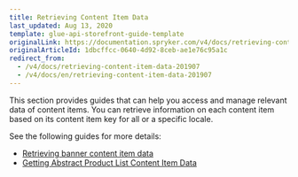 ```yaml
---
title: Retrieving Content Item Data
last_updated: Aug 13, 2020
template: glue-api-storefront-guide-template
originalLink: https://documentation.spryker.com/v4/docs/retrieving-content-item-data-201907
originalArticleId: 1dbcffcc-0640-4d92-8ceb-ae1e76c95a1c
redirect_from:
  - /v4/docs/retrieving-content-item-data-201907
  - /v4/docs/en/retrieving-content-item-data-201907
---
```


This section provides guides that can help you access and manage relevant data of content items. You can retrieve information on each content item based on its content item key for all or a specific locale.

See the following guides for more details:

* [Retrieving banner content item data](/docs/scos/dev/glue-api-guides/{{page.version}}/retrieving-content-items/retrieving-banner-content-item-data.html)
* [Getting Abstract Product List Content Item Data](/docs/scos/dev/glue-api-guides/{{page.version}}/retrieving-content-items/retrieving-abstract-product-list-content-items.html)
